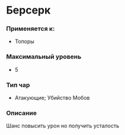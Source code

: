 # Берсерк

### Применяется к:

* Топоры&#x20;

### Максимальный уровень&#x20;

* 5

### Тип чар

* Атакующие; Убийство Мобов

### Описание&#x20;

Шанс повысить урон но получить усталость
